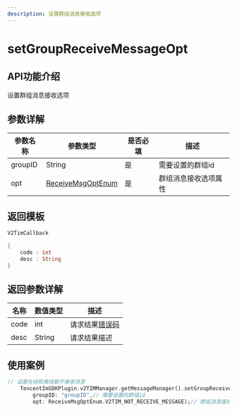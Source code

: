 ```yaml
---
description: 设置群组消息接收选项
---
```


# setGroupReceiveMessageOpt

## API功能介绍

设置群组消息接收选项

## 参数详解

| 参数名称    | 参数类型                                  | 是否必填 | 描述         |
| ------- | ------------------------------------- | ---- | ---------- |
| groupID | String                                | 是    | 需要设置的群组id  |
| opt     | [ReceiveMsgOptEnum](broken-reference) | 是    | 群组消息接收选项属性 |

## 返回模板

```dart
V2TimCallback

{
    code : int
    desc : String
}
```

## 返回参数详解

| 名称   | 数值类型   | 描述                                                             |
| ---- | ------ | -------------------------------------------------------------- |
| code | int    | 请求结果[错误码](https://cloud.tencent.com/document/product/269/1671) |
| desc | String | 请求结果描述                                                         |

## 使用案例  &#x20;

```dart
// 设置在线和离线都不接收消息
    TencentImSDKPlugin.v2TIMManager.getMessageManager().setGroupReceiveMessageOpt(
        groupID: "groupID",// 需要设置的群组id
        opt: ReceiveMsgOptEnum.V2TIM_NOT_RECEIVE_MESSAGE);// 群组消息接收选项属性
```
